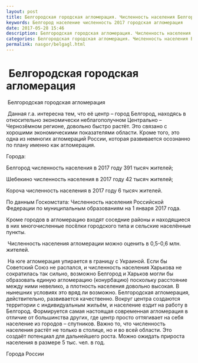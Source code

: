 ```yaml
---
layout: post
title: Белгородская городская агломерация. Численность населения Белгорода
keywords: Белгород население численность 2017 городская агломерация 
date: 2017-05-28 15:46
description: Белгородская городская агломерация. Численность населения Белгорода 2017
categories: Белгородская городская агломерация. Численность населения Белгорода 2017
permalink: nasgor/belgagl.html
---
```


#  Белгородская городская агломерация



 Белгородская городская агломерация



 Данная г.а. интересна тем, что её центр – город Белгород, находясь в относительно экономически неблагополучном Центрально – Чернозёмном регионе, довольно быстро растёт. Это связано с хорошими экономическими показателями области.
Кроме того, это одна из немногих агломераций России, которая развивается осознанно по плану именно как агломерация.




Города:


Белгород численность населения в 2017 году 391 тысяч жителей;


Шебекино численность населения в 2017 году 42 тысяч жителей;


Короча численность населения в 2017 году 6 тысяч жителей.



По данным Госкомстата: Численность населения Российской Федерации по муниципальным образованиям на 1 января 2017 года.


Кроме городов в агломерацию входят соседние районы и находящиеся в них многочисленные посёлки городского типа и сельские населённые пункты.




 Численность населения агломерации можно оценить в 0,5-0,6 млн. жителей.



 На юге агломерация упирается в границу с Украиной. Если бы Советский Союз не распался, и численность населения Харькова не сократилась так сильно, возможно Белгород и Харьков могли бы образовать единую агломерацию (конурбацию) поскольку расстояние между ними невелико, а плотность населения довольно высокая. В нынешних условиях это вряд ли возможно. Белгородская агломерация, действительно, развивается качественно. Вокруг центра создаются территории с индивидуальным жильём, и население ездит на работу в Белгород. Формируется самая настоящая современная агломерация в отличие от большинства других, где центр просто оттягивает на себя население из городов – спутников. Важно то, что численность населения растёт не только в столице, но и во всей области. Это создаёт потенциал для дальнейшего роста.
Можно ожидать прироста населения в размере 5 тыс. чел. в год.





Города России

		
